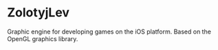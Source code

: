 # ZolotyjLev
Graphic engine for developing games on the iOS platform. Based on the OpenGL graphics library.
